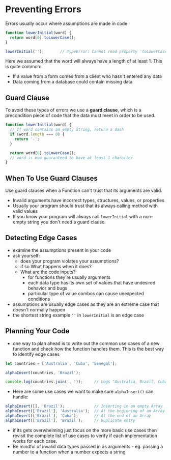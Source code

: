 # Preventing Errors

Errors usually occur where assumptions are made in code

```js
function lowerInitial(word) {
  return word[0].toLowerCase();
}

lowerInitial('');       // TypeError: Cannot read property 'toLowerCase' of undefined
```

Here we assumed that the word will always have a length of at least 1. This is quite common:

- If a value from a form comes from a client who hasn't entered any data
- Data coming from a database could contain missing data

## Guard Clause

To avoid these types of errors we use a **guard clause**, which is a precondition piece of code that the data must meet in order to be used.   

```js
function lowerInitial(word) {
  // If word contains an empty String, return a dash
  if (word.length === 0) {       
    return '-'; 
  }

  return word[0].toLowerCase();  
  // word is now guaranteed to have at least 1 character
} 
```

## When To Use Guard Clauses

Use guard clauses when a Function can't trust that its arguments are valid. 

- Invalid arguments have incorrect types, structures, values, or properties
- Usually your program should trust that its always calling method with valid values
- If you know your program will always call `lowerInitial` with a non-empty string you don't need a guard clause.

## Detecting Edge Cases

- examine the assumptions present in your code
- ask yourself: 
  - does your program violates your assumptions?
  - if so What happens when it does?
  - What are the code inputs?
    - for functions they're usually arguments
    - each data type has its own set of values that have undesired behavior and bugs
    - particular type of value combos can cause unexpected conditions
- assumptions are usually edge cases as they are an extreme case that doesn't normally happen
- the shortest string example `''` in `lowerInitial` is an edge case

## Planning Your Code

- one way to plan ahead is to write out the common use cases of a new function and check how the function handles them. This is the best way to identify edge cases

```js
let countries = ['Australia', 'Cuba', 'Senegal'];

alphaInsert(countries, 'Brazil');

console.log(countries.join(', '));     // Logs "Australia, Brazil, Cuba, Senegal"
```

- Here are some use cases we want to make sure `alphaInsert()` can handle:

```js
alphaInsert([], 'Brazil');             // Inserting in an empty Array
alphaInsert(['Brazil'], 'Australia');  // At the beginning of an Array
alphaInsert(['Brazil'], 'Cuba');       // At the end of an Array
alphaInsert(['Brazil'], 'Brazil');     // Duplicate entry
```

- if its gets overwhelming just focus on the more basic use cases then revisit the complete list of use cases to verify if each implementation works for each case.
- Be mindful of invalid data types passed in as arguments - eg. passing a number to a function when a number expects a string


